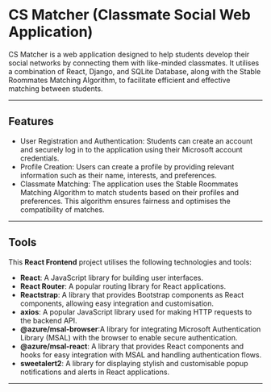 # CS Matcher (Classmate Social Web Application)
CS Matcher is a web application designed to help students develop their social networks by connecting them with like-minded classmates. It utilises a combination of React, Django, and SQLite Database, along with the Stable Roommates Matching Algorithm, to facilitate efficient and effective matching between students.

---

## Features

- User Registration and Authentication: Students can create an account and securely log in to the application using their Microsoft account credentials.
- Profile Creation: Users can create a profile by providing relevant information such as their name, interests, and preferences.
- Classmate Matching: The application uses the Stable Roommates Matching Algorithm to match students based on their profiles and preferences. This algorithm ensures fairness and optimises the compatibility of matches.

---
## Tools

This **React Frontend** project utilises the following technologies and tools:

- **React**: A JavaScript library for building user interfaces.
- **React Router**: A popular routing library for React applications.
- **Reactstrap**: A library that provides Bootstrap components as React components, allowing easy integration and customisation.
- **axios**: A popular JavaScript library used for making HTTP requests to the backend API.
- **@azure/msal-browser**:A library for integrating Microsoft Authentication Library (MSAL) with the browser to enable secure authentication.
- **@azure/msal-react**: 
A library that provides React components and hooks for easy integration with MSAL and handling authentication flows.
- **sweetalert2**: A library for displaying stylish and customisable popup notifications and alerts in React applications.

---
